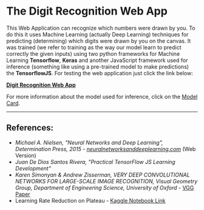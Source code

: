 # The Digit Recognition Web App

This Web Application can recognize which numbers were drawn by you. To do this it uses Machine Learning (actually Deep Learning) techniques for predicting (determining) which digits were drawn by you on the canvas. It was trained (we refer to training as the way our model learn to predict correctly the given inputs) using two python frameworks for Machine Learning **Tensorflow**, **Keras** and another JavaScript framework used for inference (something like using a pre-trained model to make predictions) the **TensorflowJS**. For testing the web application just click the link below:

[**Digit Recognition Web App**](https://anaximeno.github.io/DigitRecognitionWebApp/ "Digit Recognition Web App")

For more information about the model used for inference, click on the [Model Card](https://github.com/anaximeno/DigitRecognitionWebApp/blob/main/model_card.md "Model Card").

---

## References:

* *Michael A. Nielsen, "Neural Networks and Deep Learning", Determination Press, 2015* - [*neuralnetworksanddeeplearning.com*](https://neuralnetworksanddeeplearning.com/) (Web Version)
* *Juan De Dios Santos Rivera, "Practical TensorFlow JS Learning Development"*
* *Karen Simonyan & Andrew Zisserman, VERY DEEP CONVOLUTIONAL NETWORKS FOR LARGE-SCALE IMAGE RECOGNITION, Visual Geometry Group, Department of Engineering Science, University of Oxford* - [VGG Paper](https://arxiv.org/pdf/1409.1556.pdf "Very Deep Convolutional Networks Paper") 
* Learning Rate Reduction on Plateau - [Kaggle Notebook Link](https://www.kaggle.com/loveunk/kaggle-digit-recognizer-keras-cnn-100-accuracy?rvi=1&scriptVersionId=11106277&cellId=16)
